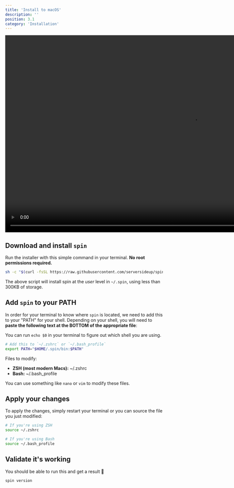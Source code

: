 ```yaml
---
title: 'Install to macOS'
description: ''
position: 3.1
category: 'Installation'
---
```

<video width="1200" height="630" alt="Spin Demo Video" autoplay loop muted controls>
   <source type='video/mp4' src='https://serversideup.net/wp-content/uploads/2022/01/spin-macos-install.mp4'>
</video>

## Download and install `spin`
Run the installer with this simple command in your terminal. **No root permissions required.**

```bash
sh -c "$(curl -fsSL https://raw.githubusercontent.com/serversideup/spin/main/tools/install.sh)"
```

The above script will install spin at the _user_ level in `~/.spin`, using less than 300KB of storage.

## Add `spin` to your PATH
In order for your terminal to know where `spin` is located, we need to add this to your "PATH" for your shell. Depending on your shell, you will need to **paste the following text at the BOTTOM of the appropriate file**:

<alert type="info">

You can run `echo $0` in your terminal to figure out which shell you are using.

</alert>

```bash
# Add this to `~/.zshrc` or `~/.bash_profile`
export PATH="$HOME/.spin/bin:$PATH"
```
Files to modify:
- **ZSH (most modern Macs):** ~/.zshrc
- **Bash:** ~/.bash_profile

You can use something like `nano` or `vim` to modify these files.

## Apply your changes
To apply the changes, simply restart your terminal or you can source the file you just modified:

```bash
# If you're using ZSH
source ~/.zshrc

# If you're using Bash
source ~/.bash_profile
```

## Validate it's working
You should be able to run this and get a result 🥳
```bash
spin version
```